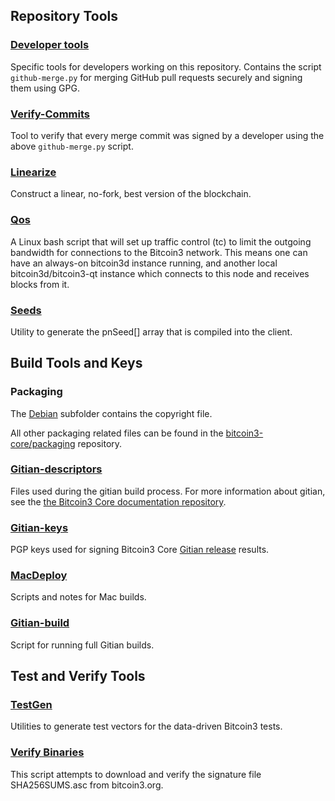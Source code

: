 Repository Tools
---------------------

### [Developer tools](/contrib/devtools) ###
Specific tools for developers working on this repository.
Contains the script `github-merge.py` for merging GitHub pull requests securely and signing them using GPG.

### [Verify-Commits](/contrib/verify-commits) ###
Tool to verify that every merge commit was signed by a developer using the above `github-merge.py` script.

### [Linearize](/contrib/linearize) ###
Construct a linear, no-fork, best version of the blockchain.

### [Qos](/contrib/qos) ###

A Linux bash script that will set up traffic control (tc) to limit the outgoing bandwidth for connections to the Bitcoin3 network. This means one can have an always-on bitcoin3d instance running, and another local bitcoin3d/bitcoin3-qt instance which connects to this node and receives blocks from it.

### [Seeds](/contrib/seeds) ###
Utility to generate the pnSeed[] array that is compiled into the client.

Build Tools and Keys
---------------------

### Packaging ###
The [Debian](/contrib/debian) subfolder contains the copyright file.

All other packaging related files can be found in the [bitcoin3-core/packaging](https://github.com/bitcoin3-core/packaging) repository.

### [Gitian-descriptors](/contrib/gitian-descriptors) ###
Files used during the gitian build process. For more information about gitian, see the [the Bitcoin3 Core documentation repository](https://github.com/bitcoin3-core/docs).

### [Gitian-keys](/contrib/gitian-keys)
PGP keys used for signing Bitcoin3 Core [Gitian release](/doc/release-process.md) results.

### [MacDeploy](/contrib/macdeploy) ###
Scripts and notes for Mac builds. 

### [Gitian-build](/contrib/gitian-build.py) ###
Script for running full Gitian builds.

Test and Verify Tools 
---------------------

### [TestGen](/contrib/testgen) ###
Utilities to generate test vectors for the data-driven Bitcoin3 tests.

### [Verify Binaries](/contrib/verifybinaries) ###
This script attempts to download and verify the signature file SHA256SUMS.asc from bitcoin3.org.
